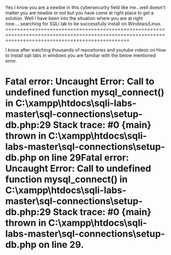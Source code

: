 Yes I know you are a newbie in this cybersecurity field like me...well doesn't matter you are newbie or not but you have come at right place to get a solution. Well I have been into the situation where you are at right now.....searching for SQLi lab to be successfully install on Windows/Linux. ======================================================================================================================================================

I know after watching thousands of repositories and youtube videos on How to install sqli labs in windows you are familiar with the below mentioned error.

Fatal error: Uncaught Error: Call to undefined function mysql_connect() in C:\xampp\htdocs\sqli-labs-master\sql-connections\setup-db.php:29 Stack trace: #0 {main} thrown in C:\xampp\htdocs\sqli-labs-master\sql-connections\setup-db.php on line 29Fatal error: Uncaught Error: Call to undefined function mysql_connect() in C:\xampp\htdocs\sqli-labs-master\sql-connections\setup-db.php:29 Stack trace: #0 {main} thrown in C:\xampp\htdocs\sqli-labs-master\sql-connections\setup-db.php on line 29.
======================================================================================================================================================

